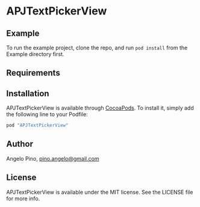 # APJTextPickerView

## Example

To run the example project, clone the repo, and run `pod install` from the Example directory first.

## Requirements

## Installation

APJTextPickerView is available through [CocoaPods](http://cocoapods.org). To install
it, simply add the following line to your Podfile:

```ruby
pod "APJTextPickerView"
```

## Author

Angelo Pino, pino.angelo@gmail.com

## License

APJTextPickerView is available under the MIT license. See the LICENSE file for more info.
